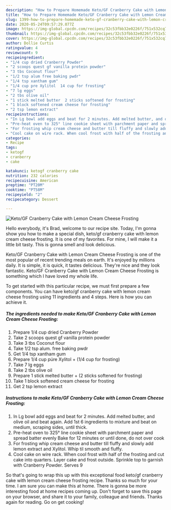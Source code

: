 ```yaml
---
description: "How to Prepare Homemade Keto/GF Cranberry Cake with Lemon Cream Cheese Frosting"
title: "How to Prepare Homemade Keto/GF Cranberry Cake with Lemon Cream Cheese Frosting"
slug: 1399-how-to-prepare-homemade-keto-gf-cranberry-cake-with-lemon-cream-cheese-frosting
date: 2020-05-24T09:57:29.077Z
image: https://img-global.cpcdn.com/recipes/32c53fbb32e0226f/751x532cq70/ketogf-cranberry-cake-with-lemon-cream-cheese-frosting-recipe-main-photo.jpg
thumbnail: https://img-global.cpcdn.com/recipes/32c53fbb32e0226f/751x532cq70/ketogf-cranberry-cake-with-lemon-cream-cheese-frosting-recipe-main-photo.jpg
cover: https://img-global.cpcdn.com/recipes/32c53fbb32e0226f/751x532cq70/ketogf-cranberry-cake-with-lemon-cream-cheese-frosting-recipe-main-photo.jpg
author: Dollie Curtis
ratingvalue: 4
reviewcount: 9
recipeingredient:
- "1/4 cup dried Cranberry Powder"
- "2 scoops quest gf vanilla protein powder"
- "3 tbs Coconut flour"
- "1/2 tsp alum free baking pwdr"
- "1/4 tsp xantham gum"
- "1/4 cup pre Xylitol  14 cup for frosting"
- "7 lg eggs"
- "2 tbs olive oil"
- "1 stick melted butter  2 sticks softened for frosting"
- "1 block softened cream cheese for frosting"
- "2 tsp lemon extract"
recipeinstructions:
- "In Lg bowl add eggs and beat for 2 minutes. Add melted butter, and olive oil and beat again. Add 1st 6 ingredients to mixture and beat on medium, scraping sides, until thick."
- "Pre-heat oven to 325° line cookie sheet with parchment paper and spread batter evenly Bake for 12 minutes or until done, do not over cook"
- "For frosting whip cream cheese and butter till fluffy and slowly add lemon extract and Xylitol. Whip til smooth and fluffy."
- "Cool cake on wire rack. When cool frost with half of the frosting and cut cake into quarters. Layer cake and frost outside. Sprinkle top to garnish with Cranberry Powder. Serves 9"
categories:
- Recipe
tags:
- ketogf
- cranberry
- cake

katakunci: ketogf cranberry cake 
nutrition: 232 calories
recipecuisine: American
preptime: "PT20M"
cooktime: "PT58M"
recipeyield: "2"
recipecategory: Dessert

---
```



![Keto/GF Cranberry Cake with Lemon Cream Cheese Frosting](https://img-global.cpcdn.com/recipes/32c53fbb32e0226f/751x532cq70/ketogf-cranberry-cake-with-lemon-cream-cheese-frosting-recipe-main-photo.jpg)

Hello everybody, it's Brad, welcome to our recipe site. Today, I'm gonna show you how to make a special dish, keto/gf cranberry cake with lemon cream cheese frosting. It is one of my favorites. For mine, I will make it a little bit tasty. This is gonna smell and look delicious.

Keto/GF Cranberry Cake with Lemon Cream Cheese Frosting is one of the most popular of recent trending meals on earth. It's enjoyed by millions daily. It is simple, it is quick, it tastes delicious. They're nice and they look fantastic. Keto/GF Cranberry Cake with Lemon Cream Cheese Frosting is something which I have loved my whole life.




To get started with this particular recipe, we must first prepare a few components. You can have keto/gf cranberry cake with lemon cream cheese frosting using 11 ingredients and 4 steps. Here is how you can achieve it.

<!--inarticleads1-->

##### The ingredients needed to make Keto/GF Cranberry Cake with Lemon Cream Cheese Frosting:

1. Prepare 1/4 cup dried Cranberry Powder
1. Take 2 scoops quest gf vanilla protein powder
1. Take 3 tbs Coconut flour
1. Take 1/2 tsp alum. free baking pwdr
1. Get 1/4 tsp xantham gum
1. Prepare 1/4 cup púre Xylitol + (1/4 cup for frosting)
1. Take 7 lg eggs
1. Take 2 tbs olive oil
1. Prepare 1 stick melted butter + (2 sticks softened for frosting)
1. Take 1 block softened cream cheese for frosting
1. Get 2 tsp lemon extract




<!--inarticleads2-->

##### Instructions to make Keto/GF Cranberry Cake with Lemon Cream Cheese Frosting:

1. In Lg bowl add eggs and beat for 2 minutes. Add melted butter, and olive oil and beat again. Add 1st 6 ingredients to mixture and beat on medium, scraping sides, until thick.
1. Pre-heat oven to 325° line cookie sheet with parchment paper and spread batter evenly Bake for 12 minutes or until done, do not over cook
1. For frosting whip cream cheese and butter till fluffy and slowly add lemon extract and Xylitol. Whip til smooth and fluffy.
1. Cool cake on wire rack. When cool frost with half of the frosting and cut cake into quarters. Layer cake and frost outside. Sprinkle top to garnish with Cranberry Powder. Serves 9




So that's going to wrap this up with this exceptional food keto/gf cranberry cake with lemon cream cheese frosting recipe. Thanks so much for your time. I am sure you can make this at home. There is gonna be more interesting food at home recipes coming up. Don't forget to save this page on your browser, and share it to your family, colleague and friends. Thanks again for reading. Go on get cooking!

